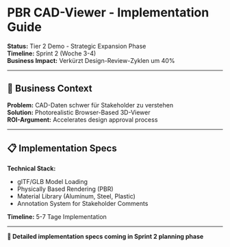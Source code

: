 # PBR CAD-Viewer - Implementation Guide

**Status:** Tier 2 Demo - Strategic Expansion Phase  
**Timeline:** Sprint 2 (Woche 3-4)  
**Business Impact:** Verkürzt Design-Review-Zyklen um 40%  

---

## 🎯 Business Context

**Problem:** CAD-Daten schwer für Stakeholder zu verstehen  
**Solution:** Photorealistic Browser-Based 3D-Viewer  
**ROI-Argument:** Accelerates design approval process

---

## 📋 Implementation Specs

**Technical Stack:**
- glTF/GLB Model Loading
- Physically Based Rendering (PBR)
- Material Library (Aluminum, Steel, Plastic)
- Annotation System for Stakeholder Comments

**Timeline:** 5-7 Tage Implementation

---

**🚧 Detailed implementation specs coming in Sprint 2 planning phase**